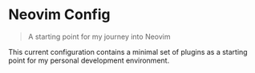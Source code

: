 # Neovim Config

> A starting point for my journey into Neovim

This current configuration contains a minimal set of plugins as a starting point for my personal development environment.

